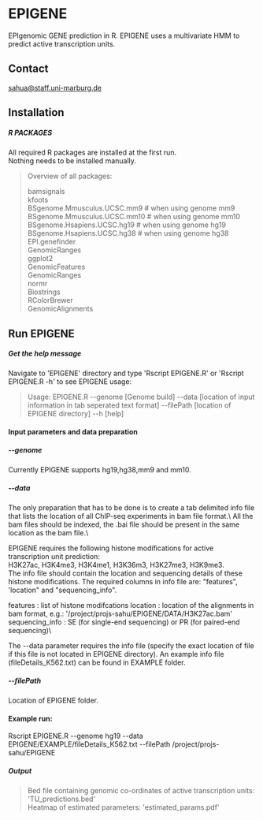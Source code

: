 # EPIGENE
EPIgenomic GENE prediction in R.
EPIGENE uses a multivariate HMM to predict active transcription units.
## Contact
sahua@staff.uni-marburg.de
## Installation
##### R PACKAGES

All required R packages are installed at the first run.\
Nothing needs to be installed manually.

> Overview of all packages:
> 
> bamsignals\
> kfoots\
> BSgenome.Mmusculus.UCSC.mm9 # when using genome mm9\
> BSgenome.Mmusculus.UCSC.mm10 # when using genome mm10\
> BSgenome.Hsapiens.UCSC.hg19 # when using genome hg19\
> BSgenome.Hsapiens.UCSC.hg38 # when using genome hg38\
> EPI.genefinder\
> GenomicRanges\
> ggplot2\
> GenomicFeatures\
> GenomicRanges\
> normr\
> Biostrings\
> RColorBrewer\
> GenomicAlignments

## Run EPIGENE

##### Get the help message

Navigate to 'EPIGENE' directory and type 'Rscript EPIGENE.R' or 'Rscript EPIGENE.R -h' to see EPIGENE usage:

>Usage: EPIGENE.R --genome [Genome build] --data [location of input information in tab seperated text format] --filePath [location of EPIGENE directory] --h [help]


#### Input parameters and data preparation

##### --genome

Currently EPIGENE supports hg19,hg38,mm9 and mm10.

##### --data

The only preparation that has to be done is to create a tab delimited info file that lists
the location of all ChIP-seq experiments in bam file format.\ All the bam files should be indexed, the .bai file should be present in the same location as the bam file.\

EPIGENE requires the following histone modifications for active transcription unit prediction:\
H3K27ac, H3K4me3, H3K4me1, H3K36m3, H3K27me3, H3K9me3.\
The info file should contain the location and sequencing details of these histone modifications. The required columns in info file are: "features", 'location" and "sequencing_info".

features        : list of histone modifcations
location        : location of the alignments in bam format, e.g.: '/project/projs-sahu/EPIGENE/DATA/H3K27ac.bam'\
sequencing_info : SE (for single-end sequencing) or PR (for paired-end sequencing)\

The  --data parameter requires the info file (specify the exact location of file if this file is not located in EPIGENE directory). An example info file (fileDetails_K562.txt) can be found in EXAMPLE folder.

##### --filePath

Location of EPIGENE folder.

#### Example run:
Rscript EPIGENE.R --genome hg19 --data EPIGENE/EXAMPLE/fileDetails_K562.txt --filePath /project/projs-sahu/EPIGENE

##### Output

> Bed file containing genomic co-ordinates of active transcription units: 'TU_predictions.bed'\
> Heatmap of estimated parameters: 'estimated_params.pdf'

